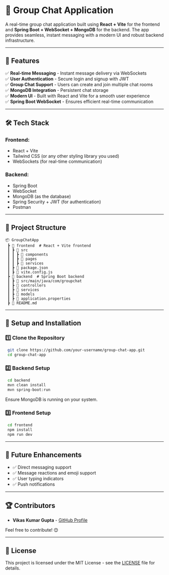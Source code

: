 # 📢 Group Chat Application

A real-time group chat application built using **React + Vite** for the frontend and **Spring Boot + WebSocket + MongoDB** for the backend. The app provides seamless, instant messaging with a modern UI and robust backend infrastructure.

---

## 🚀 Features

✅ **Real-time Messaging** - Instant message delivery via WebSockets  
✅ **User Authentication** - Secure login and signup with JWT  
✅ **Group Chat Support** - Users can create and join multiple chat rooms  
✅ **MongoDB Integration** - Persistent chat storage  
✅ **Modern UI** - Built with React and Vite for a smooth user experience  
✅ **Spring Boot WebSocket** - Ensures efficient real-time communication  

---

## 🛠️ Tech Stack

### **Frontend:**
- React + Vite
- Tailwind CSS (or any other styling library you used)
- WebSockets (for real-time communication)

### **Backend:**
- Spring Boot
- WebSocket
- MongoDB (as the database)
- Spring Security + JWT (for authentication)
- Postman

---

## 📂 Project Structure

```
📦 GroupChatApp
 ┣ 📂 frontend  # React + Vite frontend
 ┃ ┣ 📂 src
 ┃ ┃ ┣ 📂 components
 ┃ ┃ ┣ 📂 pages
 ┃ ┃ ┣ 📂 services
 ┃ ┣ 📄 package.json
 ┃ ┣ 📄 vite.config.js
 ┣ 📂 backend  # Spring Boot backend
 ┃ ┣ 📂 src/main/java/com/groupchat
 ┃ ┣ 📂 controllers
 ┃ ┣ 📂 services
 ┃ ┣ 📂 models
 ┃ ┣ 📄 application.properties
 ┣ 📄 README.md
```

---

## 🔧 Setup and Installation

### **1️⃣ Clone the Repository**
```sh
 git clone https://github.com/your-username/group-chat-app.git
 cd group-chat-app
```

### **2️⃣ Backend Setup**
```sh
 cd backend
 mvn clean install
 mvn spring-boot:run
```
Ensure MongoDB is running on your system.

### **3️⃣ Frontend Setup**
```sh
 cd frontend
 npm install
 npm run dev
```

---

## 🎯 Future Enhancements
- ✅ Direct messaging support
- ✅ Message reactions and emoji support
- ✅ User typing indicators
- ✅ Push notifications

---

## 🏆 Contributors
- **Vikas Kumar Gupta** - [GitHub Profile](https://github.com/Vikas9kumargupta)

Feel free to contribute! 😊

---

## 📜 License
This project is licensed under the MIT License - see the [LICENSE](LICENSE) file for details.

